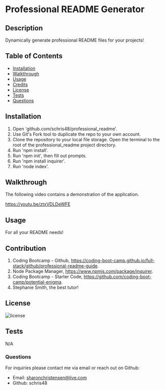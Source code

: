 # Professional README Generator

  ## Description
  Dynamically generate professional README files for your projects!

  ## Table of Contents
  - [Installation](#instructions)
  - [Walkthrough](#walkthrough)
  - [Usage](#usage)
  - [Credits](#contributors)
  - [License](#license)
  - [Tests](#tests)
  - [Questions](#questions)

  ## Installation
  1. Open 'github.com/schris48/professional_readme'. 
  2. Use Git's Fork tool to duplicate the repo to your own account.
  3. Clone the repository to your local file storage. Open the terminal to the root of the professional_readme project directory.
  5. Run 'npm install'.
  6. Run 'npm init', then fill out prompts.
  7. Run 'npm install inquirer'.
  8. Run 'node index'.

  ## Walkthrough
  The following video contains a demonstration of the application.
  
  https://youtu.be/ztxVDLDeWFE

  ## Usage
  For all your README needs!

  ## Contribution
  1. Coding Bootcamp - Github, https://coding-boot-camp.github.io/full-stack/github/professional-readme-guide.
  2. Node Package Manager, https://www.npmjs.com/package/inquirer.
  3. Coding Bootcamp - Starter Code, https://github.com/coding-boot-camp/potential-enigma.
  4. Stephanie Smith, the best tutor!

  ## License

  ![license](https://img.shields.io/badge/license-MIT-blueviolet.png)

  ## Tests
  N/A
  
  ### Questions
  For inquiries please contact me via email or reach out on Github:
  - Email: sharonchristensen@live.com
  - Github: schris48